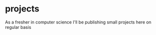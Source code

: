 # projects
As a fresher in computer science I'll be publishing small projects here on regular basis
